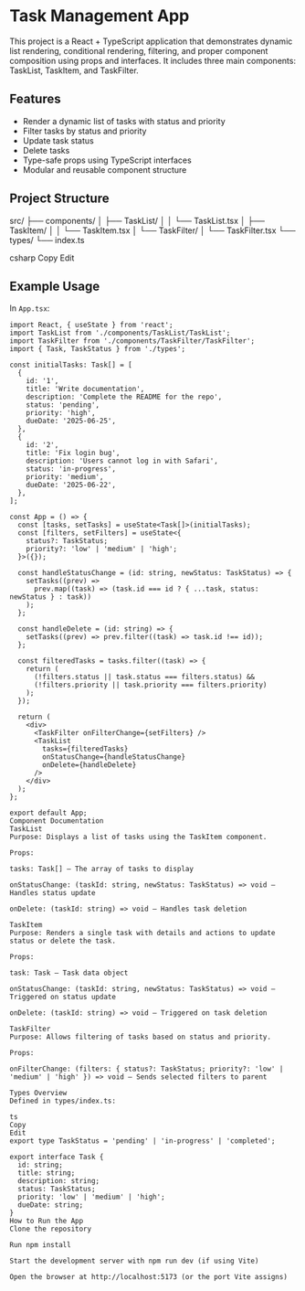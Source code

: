 # Task Management App

This project is a React + TypeScript application that demonstrates dynamic list rendering, conditional rendering, filtering, and proper component composition using props and interfaces. It includes three main components: TaskList, TaskItem, and TaskFilter.

## Features

- Render a dynamic list of tasks with status and priority
- Filter tasks by status and priority
- Update task status
- Delete tasks
- Type-safe props using TypeScript interfaces
- Modular and reusable component structure

## Project Structure

src/
├── components/
│ ├── TaskList/
│ │ └── TaskList.tsx
│ ├── TaskItem/
│ │ └── TaskItem.tsx
│ └── TaskFilter/
│ └── TaskFilter.tsx
└── types/
└── index.ts

csharp
Copy
Edit

## Example Usage

In `App.tsx`:

```tsx
import React, { useState } from 'react';
import TaskList from './components/TaskList/TaskList';
import TaskFilter from './components/TaskFilter/TaskFilter';
import { Task, TaskStatus } from './types';

const initialTasks: Task[] = [
  {
    id: '1',
    title: 'Write documentation',
    description: 'Complete the README for the repo',
    status: 'pending',
    priority: 'high',
    dueDate: '2025-06-25',
  },
  {
    id: '2',
    title: 'Fix login bug',
    description: 'Users cannot log in with Safari',
    status: 'in-progress',
    priority: 'medium',
    dueDate: '2025-06-22',
  },
];

const App = () => {
  const [tasks, setTasks] = useState<Task[]>(initialTasks);
  const [filters, setFilters] = useState<{
    status?: TaskStatus;
    priority?: 'low' | 'medium' | 'high';
  }>({});

  const handleStatusChange = (id: string, newStatus: TaskStatus) => {
    setTasks((prev) =>
      prev.map((task) => (task.id === id ? { ...task, status: newStatus } : task))
    );
  };

  const handleDelete = (id: string) => {
    setTasks((prev) => prev.filter((task) => task.id !== id));
  };

  const filteredTasks = tasks.filter((task) => {
    return (
      (!filters.status || task.status === filters.status) &&
      (!filters.priority || task.priority === filters.priority)
    );
  });

  return (
    <div>
      <TaskFilter onFilterChange={setFilters} />
      <TaskList
        tasks={filteredTasks}
        onStatusChange={handleStatusChange}
        onDelete={handleDelete}
      />
    </div>
  );
};

export default App;
Component Documentation
TaskList
Purpose: Displays a list of tasks using the TaskItem component.

Props:

tasks: Task[] – The array of tasks to display

onStatusChange: (taskId: string, newStatus: TaskStatus) => void – Handles status update

onDelete: (taskId: string) => void – Handles task deletion

TaskItem
Purpose: Renders a single task with details and actions to update status or delete the task.

Props:

task: Task – Task data object

onStatusChange: (taskId: string, newStatus: TaskStatus) => void – Triggered on status update

onDelete: (taskId: string) => void – Triggered on task deletion

TaskFilter
Purpose: Allows filtering of tasks based on status and priority.

Props:

onFilterChange: (filters: { status?: TaskStatus; priority?: 'low' | 'medium' | 'high' }) => void – Sends selected filters to parent

Types Overview
Defined in types/index.ts:

ts
Copy
Edit
export type TaskStatus = 'pending' | 'in-progress' | 'completed';

export interface Task {
  id: string;
  title: string;
  description: string;
  status: TaskStatus;
  priority: 'low' | 'medium' | 'high';
  dueDate: string;
}
How to Run the App
Clone the repository

Run npm install

Start the development server with npm run dev (if using Vite)

Open the browser at http://localhost:5173 (or the port Vite assigns)
